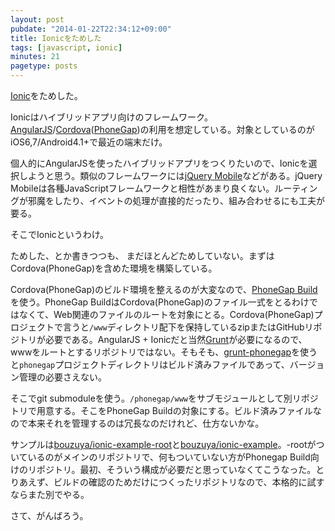 ```yaml
---
layout: post
pubdate: "2014-01-22T22:34:12+09:00"
title: Ionicをためした
tags: [javascript, ionic]
minutes: 21
pagetype: posts
---
```

[Ionic][ionicframework]をためした。

Ionicはハイブリッドアプリ向けのフレームワーク。[AngularJS][angularjs]/[Cordova][cordova]([PhoneGap][phonegap])の利用を想定している。対象としているのがiOS6,7/Android4.1+で最近の端末だけ。

個人的にAngularJSを使ったハイブリッドアプリをつくりたいので、Ionicを選択しようと思う。類似のフレームワークには[jQuery Mobile][jquery-mobile]などがある。jQuery Mobileは各種JavaScriptフレームワークと相性があまり良くない。ルーティングが邪魔をしたり、イベントの処理が直接的だったり、組み合わせるにも工夫が要る。

そこでIonicというわけ。

ためした、とか書きつつも、 まだほとんどためしていない。まずはCordova(PhoneGap)を含めた環境を構築している。

Cordova(PhoneGap)のビルド環境を整えるのが大変なので、[PhoneGap Build][phonegap-build]を使う。PhoneGap BuildはCordova(PhoneGap)のファイル一式をとるわけではなくて、Web関連のファイルのルートを対象にとる。Cordova(PhoneGap)プロジェクトで言うと`/www`ディレクトリ配下を保持しているzipまたはGitHubリポジトリが必要である。AngularJS + Ionicだと当然[Grunt][grunt]が必要になるので、wwwをルートとするリポジトリではない。そもそも、[grunt-phonegap][]を使うと`phonegap`プロジェクトディレクトリはビルド済みファイルであって、バージョン管理の必要さえない。

そこでgit submoduleを使う。`/phonegap/www`をサブモジュールとして別リポジトリで用意する。そこをPhoneGap Buildの対象にする。ビルド済みファイルなので本来それを管理するのは冗長なのだけれど、仕方ないかな。

サンプルは[bouzuya/ionic-example-root][]と[bouzuya/ionic-example][]。-rootがついているのがメインのリポジトリで、何もついていない方がPhonegap Build向けのリポジトリ。最初、そういう構成が必要だと思っていなくてこうなった。とりあえず、ビルドの確認のためだけにつくったリポジトリなので、本格的に試すならまた別でやる。

さて、がんばろう。

[ionicframework]: http://ionicframework.com/
[angularjs]: http://angularjs.org/
[cordova]: http://cordova.apache.org/
[phonegap]: http://phonegap.com/
[jquery-mobile]: http://jquerymobile.com/
[phonegap-build]: https://build.phonegap.com/
[grunt]: http://gruntjs.com/
[grunt-phonegap]: https://npmjs.org/package/grunt-phonegap
[bouzuya/ionic-example-root]: https://github.com/bouzuya/ionic-example-root
[bouzuya/ionic-example]: https://github.com/bouzuya/ionic-example

